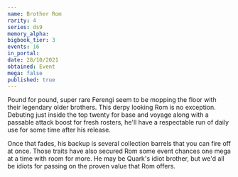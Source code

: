 ```yaml
---
name: Brother Rom
rarity: 4
series: ds9
memory_alpha:
bigbook_tier: 3
events: 16
in_portal:
date: 28/10/2021
obtained: Event
mega: false
published: true
---
```


Pound for pound, super rare Ferengi seem to be mopping the floor with their legendary older brothers. This derpy looking Rom is no exception. Debuting just inside the top twenty for base and voyage along with a passable attack boost for fresh rosters, he'll have a respectable run of daily use for some time after his release.

Once that fades, his backup is several collection barrels that you can fire off at once. Those traits have also secured Rom some event chances one mega at a time with room for more. He may be Quark's idiot brother, but we'd all be idiots for passing on the proven value that Rom offers.
